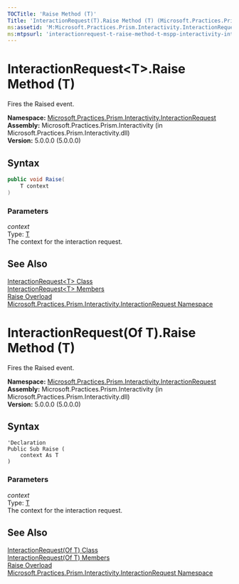 ```yaml
---
TOCTitle: 'Raise Method (T)'
Title: 'InteractionRequest(T).Raise Method (T) (Microsoft.Practices.Prism.Interactivity.InteractionRequest)'
ms:assetid: 'M:Microsoft.Practices.Prism.Interactivity.InteractionRequest.InteractionRequest\`1.Raise(\`0)'
ms:mtpsurl: 'interactionrequest-t-raise-method-t-mspp-interactivity-interactionrequest.md'
---
```


# InteractionRequest&lt;T&gt;.Raise Method (T)

Fires the Raised event.

**Namespace:** [Microsoft.Practices.Prism.Interactivity.InteractionRequest](/patterns-practices/reference/mspp-interactivity-interactionrequest-namespace)<br/>
**Assembly:** Microsoft.Practices.Prism.Interactivity (in Microsoft.Practices.Prism.Interactivity.dll)<br/>
**Version:** 5.0.0.0 (5.0.0.0)

## Syntax

```C#
public void Raise(
	T context
)
```
### Parameters

_context_  
Type: [T](/patterns-practices/reference/interactionrequest-t-class-mspp-interactivity-interactionrequest)  
The context for the interaction request.

## See Also

[InteractionRequest&lt;T&gt; Class](/patterns-practices/reference/interactionrequest-t-class-mspp-interactivity-interactionrequest)<br/>
[InteractionRequest&lt;T&gt; Members](/patterns-practices/reference/interactionrequest-t-members-mspp-interactivity-interactionrequest)<br/>
[Raise Overload](/patterns-practices/reference/interactionrequest-t-raise-method-mspp-interactivity-interactionrequest)<br/>
[Microsoft.Practices.Prism.Interactivity.InteractionRequest Namespace](/patterns-practices/reference/mspp-interactivity-interactionrequest-namespace)<br/>

# InteractionRequest(Of T).Raise Method (T)

Fires the Raised event.

**Namespace:** [Microsoft.Practices.Prism.Interactivity.InteractionRequest](/patterns-practices/reference/mspp-interactivity-interactionrequest-namespace)<br/>
**Assembly:** Microsoft.Practices.Prism.Interactivity (in Microsoft.Practices.Prism.Interactivity.dll)<br/>
**Version:** 5.0.0.0 (5.0.0.0)

## Syntax

```VB
'Declaration
Public Sub Raise ( 
	context As T
)
```


### Parameters

_context_  
Type: [T](/patterns-practices/reference/interactionrequest-t-class-mspp-interactivity-interactionrequest)  
The context for the interaction request.

## See Also

[InteractionRequest(Of T) Class](/patterns-practices/reference/interactionrequest-t-class-mspp-interactivity-interactionrequest)<br/>
[InteractionRequest(Of T) Members](/patterns-practices/reference/interactionrequest-t-members-mspp-interactivity-interactionrequest)<br/>
[Raise Overload](/patterns-practices/reference/interactionrequest-t-raise-method-mspp-interactivity-interactionrequest)<br/>
[Microsoft.Practices.Prism.Interactivity.InteractionRequest Namespace](/patterns-practices/reference/mspp-interactivity-interactionrequest-namespace)<br/>